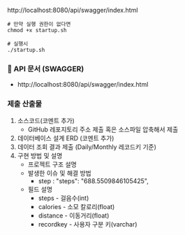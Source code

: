 

http://localhost:8080/api/swagger/index.html



```shell
# 만약 실행 권한이 없다면
chmod +x startup.sh

# 실행시 
./startup.sh
```
### 📘 API 문서 (SWAGGER)
- http://localhost:8080/api/swagger/index.html




### 제출 산출물

1. 소스코드(코멘트 추가)
    - GitHub 레포지토리 주소 제출 혹은 소스파일 압축해서 제출
2. 데이터베이스 설계 ERD (코멘트 추가)
3. 데이터 조회 결과 제출 (Daily/Monthly 레코드키 기준)
4. 구현 방법 및 설명
    - 프로젝트 구조 설명
    - 발생한 이슈 및 해결 방법
      - step : "steps": "688.5509846105425",
    - 필드 설명
        - steps - 걸음수(int)
        - calories - 소모 칼로리(float)
        - distance - 이동거리(float)
        - recordkey - 사용자 구분 키(varchar)